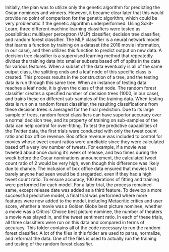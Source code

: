 Initially, the plan was to utilize only the genetic algorithm for predicting the Oscar nominees and winners. However, it became clear later that this would provide no point of comparison for the genetic algorithm, which could be very problematic if the genetic algorithm underperformed. Using Sckit-Learn, three different machine learning classifiers were tested as possibilities: multilayer perceptron (MLP) classifier, decision tree classifier, and random forest classifier. The MLP classifier is a neural network model that learns a function by training on a dataset (the 2016 movie information, in our case), and then utilizes this function to predict output on new data. A decision tree classifier is a supervised learning method that repeatedly divides the training data into smaller subsets based off of splits in the data for various features. When a subset of the data eventually is all of the same output class, the splitting ends and a leaf node of this specific class is created. This process results in the construction of a tree, and the testing data is run through this same tree. When an instance of testing data reaches a leaf node, it is given the class of that node. The random forest classifier creates a specified number of decision trees (1000, in our case), and trains these on different sub-samples of the training data. When testing data is run on a random forest classifier, the resulting classifications from these decision trees is averaged for the final prediction. Due to its large sample of trees, random forest classifiers can have superior accuracy over a normal decision tree, and its property of training on sub-samples of the data can help control for over-fitting.
To test the predictive capabilities of the Twitter data, the first trials were conducted with only the tweet count ratio and box office revenue. Box office revenue was included to control for movies whose tweet count ratios were unreliable since they were calculated based off a very low number of tweets. For example, if a movie was tweeted about once during it’s week of release, and two times during the week before the Oscar nominations announcement, the calculated tweet count ratio of 2 would be very high, even though this difference was likely due to chance. The inclusion of box office data ensured that movies that barely anyone had seen would be disregarded, even if they had a high tweet count ratio. To ensure accuracy, 100 iterations of fitting and training were performed for each model. For a later trial, the process remained same, except release date was added as a third feature. To develop a more successful predictive model, a final trial was performed where more features were now added to the model, including Metacritic critics and user score, whether a movie was a Golden Globe best picture nominee, whether a movie was a Critics’ Choice best picture nominee, the number of theaters a movie was played in, and the tweet sentiment ratio. In each of these trials, all three classifiers were run on this data and compared in terms of accuracy.
This folder contains all of the code necessary to run the random forest classifier. A lot of the files in this folder are used to parse, normalize, and reformat the data. One of the files is used to actually run the training and testing of the random forest classifier.  

